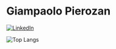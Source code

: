 # Giampaolo Pierozan
[![LinkedIn](https://img.shields.io/badge/LinkedIn-0077B5?style=for-the-badge&logo=linkedin&logoColor=white)](https://www.linkedin.com/in/gppierozan/)

![Top Langs](https://github-readme-stats-git-masterrstaa-rickstaa.vercel.app/api/top-langs/?username=gppierozan&bg_color=000&border_color=30A3DC&title_color=E94D5F&text_color=FFF)
